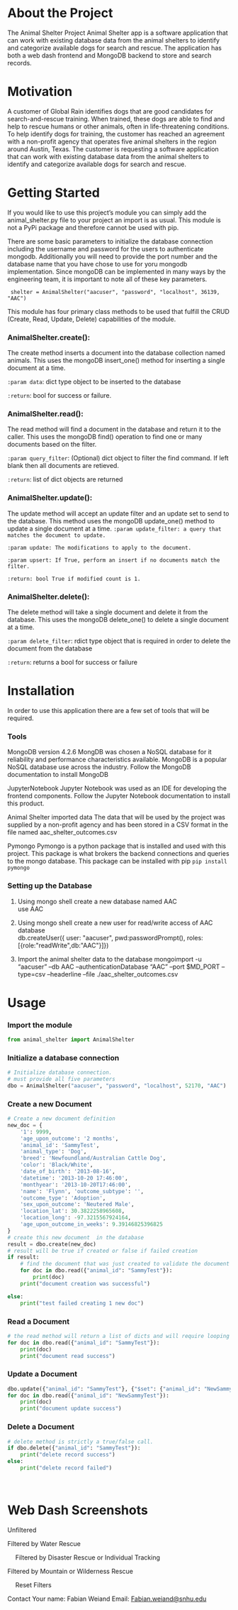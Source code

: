 # About the Project
The Animal Shelter Project Animal Shelter app is a software application that can work with existing database data from the animal shelters to identify and categorize available dogs for search and rescue. The application has both a web dash frontend and MongoDB backend to store and search records.

# Motivation
A customer of Global Rain identifies dogs that are good candidates for search-and-rescue training. When trained, these dogs are able to find and help to rescue humans or other animals, often in life-threatening conditions. To help identify dogs for training, the customer has reached an agreement with a non-profit agency that operates five animal shelters in the region around Austin, Texas. The customer is requesting a software application that can work with existing database data from the animal shelters to identify and categorize available dogs for search and rescue.

# Getting Started
If you would like to use this project’s module you can simply add the animal_shelter.py file to your project an import is as usual. This module is not a PyPi package and therefore cannot be used with pip. 

There are some basic parameters to initialize the database connection including the username and password for the users to authenticate mongodb. Additionally you will need to provide the port number and the database name that you have chose to use for yoru mongodb implementation. Since mongoDB can be implemented in many ways by the engineering team, it is important to note all of these key parameters.

` shelter = AnimalShelter("aacuser", "password", "localhost", 36139, "AAC")`

This module has four primary class methods to be used that fulfill the CRUD (Create, Read, Update, Delete) capabilities of the module.

### AnimalShelter.create():

The create method inserts a document into the database collection named animals. This uses the mongoDB insert_one() method for inserting a single document at a time.

`:param data`: dict type object to be inserted to the database

`:return`: bool for success or failure.

### AnimalShelter.read():

The read method will find a document in the database and return it to the caller. This uses the mongoDB find() operation to find one or many documents based on the filter.

`:param query_filter`: (Optional) dict object to filter the find command. If left blank then all documents are retieved.

`:return`: list of dict objects are returned

### AnimalShelter.update():

The update method will accept an update filter and an update set to send to the database. This method uses the mongoDB update_one() method to update a single document at a time.
`:param update_filter: a query that matches the document to update.`

`:param update: The modifications to apply to the document.`

`:param upsert: If True, perform an insert if no documents match the filter.`

`:return: bool True if modified count is 1.`

### AnimalShelter.delete():

The delete method will take a single document and delete it from the database. This uses the mongoDB delete_one() to delete a single document at a time.

`:param delete_filter`: rdict type object that is required in order to delete the document from the database

`:return`: returns a bool for success or failure

# Installation
In order to use this application there are a few set of tools that will be required. 

### Tools
MongoDB version 4.2.6
MongDB was chosen a  NoSQL database for it reliability and performance characteristics available. MongoDB is a popular NoSQL database use across the industry. Follow the MongoDB documentation to install MongoDB

JupyterNotebook
Jupyter Notebook was used as an IDE for developing the frontend components. Follow the Jupyter Notebook documentation to install this product.

Animal Shelter imported data
The data that will be used by the project was supplied by a non-profit agency and has been stored in a CSV format in the file named aac_shelter_outcomes.csv

Pymongo
Pymongo is a python package that is installed and used with this project. This package is what brokers the backend connections and queries to the mongo database.
This package can be installed with pip
`pip install pymongo`

### Setting up the Database
1.	Using mongo shell create a new database named AAC	
	use AAC

2.	Using mongo shell create a new user for read/write access of AAC database	
	db.createUser({	user: "aacuser",	pwd:passwordPrompt(), roles:[{role:"readWrite",db:"AAC"}]})

3.	Import the animal shelter data to the database
mongoimport -u “aacuser” –db AAC –authenticationDatabase “AAC” –port $MD_PORT –type=csv –headerline –file ./aac_shelter_outcomes.csv

# Usage
### Import the module
```python
from animal_shelter import AnimalShelter 
```
 
### Initialize a database connection
```python
# Initialize database connection.
# must provide all five parameters
dbo = AnimalShelter("aacuser", "password", "localhost", 52170, "AAC")
```
 
### Create a new Document
```python
# Create a new document definition
new_doc = {
    '1': 9999,
    'age_upon_outcome': '2 months',
    'animal_id': 'SammyTest',
    'animal_type': 'Dog',
    'breed': 'Newfoundland/Australian Cattle Dog',
    'color': 'Black/White',
    'date_of_birth': '2013-08-16',
    'datetime': '2013-10-20 17:46:00',
    'monthyear': '2013-10-20T17:46:00',
    'name': 'Flynn', 'outcome_subtype': '',
    'outcome_type': 'Adoption',
    'sex_upon_outcome': 'Neutered Male',
    'location_lat': 30.3822258965608,
    'location_long': -97.3215567924164,
    'age_upon_outcome_in_weeks': 9.39146825396825
}
# create this new document  in the database
result = dbo.create(new_doc)
# result will be true if created or false if failed creation
if result:
    # find the document that was just created to validate the document was in fact created
    for doc in dbo.read({"animal_id": "SammyTest"}):
        print(doc)
    print("document creation was successful")

else:
    print("test failed creating 1 new doc") 
```
 
### Read a Document
```python
# the read method will return a list of dicts and will require looping through the results
for doc in dbo.read({"animal_id": "SammyTest"}):
    print(doc)
    print("document read success")
```
 
### Update a Document
```python
dbo.update({"animal_id": "SammyTest"}, {"$set": {"animal_id": "NewSammyTest"}})
for doc in dbo.read({"animal_id": "NewSammyTest"}):
    print(doc)
    print("document update success")
```

### Delete a Document
```python
# delete method is strictly a true/false call.
if dbo.delete({"animal_id": "SammyTest"}):
    print("delete record success")
else:
    print("delete record failed")
```

 
# Web Dash Screenshots

Unfiltered
 

Filtered by Water Rescue
 


 
Filtered by Disaster Rescue or Individual Tracking
 

Filtered by Mountain or Wilderness Rescue
 
 
Reset Filters
 

Contact
Your name: Fabian Weiand
Email: Fabian.weiand@snhu.edu
